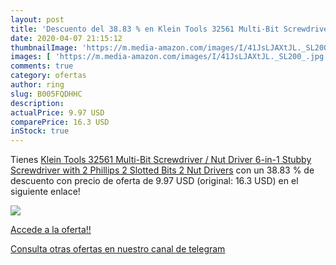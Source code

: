 ```yaml
---
layout: post
title: 'Descuento del 38.83 % en Klein Tools 32561 Multi-Bit Screwdriver '
date: 2020-04-07 21:15:12
thumbnailImage: 'https://m.media-amazon.com/images/I/41JsLJAXtJL._SL200_.jpg'
images: [ 'https://m.media-amazon.com/images/I/41JsLJAXtJL._SL200_.jpg' ]
comments: true
category: ofertas
author: ring
slug: B005FQDHHC
description:
actualPrice: 9.97 USD
comparePrice: 16.3 USD
inStock: true
---
```


Tienes [Klein Tools 32561 Multi-Bit Screwdriver / Nut Driver  6-in-1 Stubby Screwdriver with 2 Phillips  2 Slotted Bits  2 Nut Drivers](https://www.amazon.com/dp/B005FQDHHC/?tag=redken08-20) con un 38.83 % de descuento con precio de oferta de 9.97 USD (original: 16.3 USD) en el siguiente enlace!

[![](https://m.media-amazon.com/images/I/41JsLJAXtJL._SL200_.jpg)](https://www.amazon.com/dp/B005FQDHHC/?tag=redken08-20)

[Accede a la oferta!!](https://www.amazon.com/dp/B005FQDHHC/?tag=redken08-20)

[Consulta otras ofertas en nuestro canal de telegram](https://t.me/s/ofertas25)
